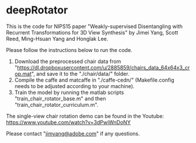 # deepRotator
This is the code for NIPS15 paper "Weakly-supervised Disentangling with Recurrent Transformations for 3D View Synthesis" by Jimei Yang, Scott Reed, Ming-Hsuan Yang and Honglak Lee.

Please follow the instructions below to run the code.
1. Download the preprocessed chair data from "https://dl.dropboxusercontent.com/u/2885859/chairs_data_64x64x3_crop.mat", and save it to the "./chair/data/" folder.
2. Compile the caffe and matcaffe in "./caffe-cedn/" (Makefile.config needs to be adjusted according to your machine).
3. Train the model by running the matlab scripts "train_chair_rotator_base.m" and then "train_chair_rotator_curriculum.m".

The single-view chair rotation demo can be found in the Youtube: https://www.youtube.com/watch?v=3dPwiWnDoNY

Please contact "jimyang@adobe.com" if any questions. 
